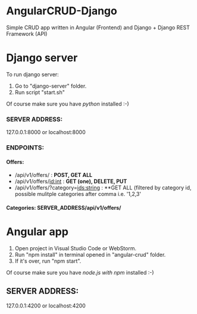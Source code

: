 # AngularCRUD-Django
Simple CRUD app written in Angular (Frontend) and Django + Django REST Framework (API)

# Django server

To run django server:
1. Go to "django-server" folder.
2. Run script "start.sh"

Of course make sure you have *python* installed :-) 

### SERVER ADDRESS: 

127.0.0.1:8000 or localhost:8000

### ENDPOINTS:

#### Offers: 
* /api/v1/offers/ : **POST, GET ALL**
* /api/v1/offers/<id:int> : **GET (one), DELETE, PUT**
* /api/v1/offers/?category=<ids:string> : **GET ALL (filtered by category id, possible mulitple categories after comma i.e. '1,2,3'
  
#### Categories: SERVER_ADDRESS/api/v1/offers/

# Angular app

1. Open project in Visual Studio Code or WebStorm.
2. Run "npm install" in terminal opened in "angular-crud" folder.
3. If it's over, run "npm start".

Of course make sure you have *node.js with npm* installed :-) 

## SERVER ADDRESS:

127.0.0.1:4200 or localhost:4200

